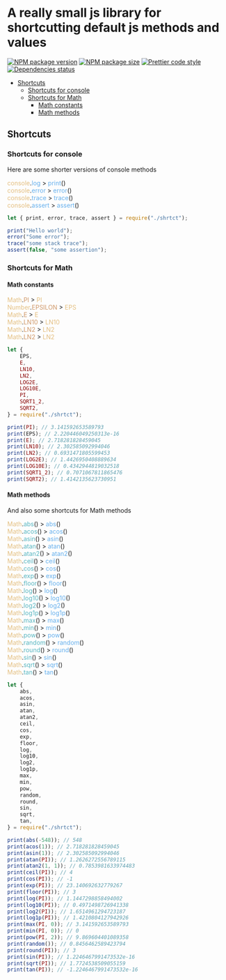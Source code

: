 <style>
    f {
        color: #66b0ed;
    }
    cf {
        color:#59b7c2;
    }
    c {
        color: #e4bf80;
    }
    cn {
        color: #d0996a;
    }
    v {
        color: #df6a76;
    }
</style>

# A really small js library for shortcutting default js methods and values

[![NPM package version](https://img.shields.io/npm/v/shrtct.svg?style=flat-square)](https://npmjs.org/package/shrtct)
[![NPM package size](https://img.shields.io/bundlephobia/min/shrtct?style=flat-square)](https://npmjs.org/package/shrtct)
[![Prettier code style](https://img.shields.io/badge/code_style-prettier-ff69b4.svg?style=flat-square)](https://github.com/prettier/prettier)
[![Dependencies status](https://img.shields.io/badge/dependencies-none-success)](https://npmjs.org/package/shrtct)

<!-- [![NPM downloads](https://img.shields.io/npm/dw/shrtct)](https://npmjs.org/package/shrtct) -->

-   [Shortcuts](#Basic-shortcuts)
    -   [Shortcuts for console](#Shortcuts-for-console)
    -   [Shortcuts for Math](#Shortcuts-for-Math)
        -   [Math constants](#Math-constants)
        -   [Math methods](#Math-methods)

## Shortcuts

### Shortcuts for console

Here are some shorter versions of console methods

<c>console</c>.<f>log</f> > <f>print</f>()<br>
<c>console</c>.<f>error</f> > <f>error</f>()<br>
<c>console</c>.<f>trace</f> > <f>trace</f>()<br>
<c>console</c>.<f>assert</f> > <f>assert</f>()

```js
let { print, error, trace, assert } = require("./shrtct");

print("Hello world");
error("Some error");
trace("some stack trace");
assert(false, "some assertion");
```

### Shortcuts for Math

#### Math constants

<c>Math</c>.<cn>PI</cn> > <c>PI</c><br>
<c>Number</c>.<cn>EPSILON</cn> > <c>EPS</c><br>
<c>Math</c>.<cn>E</cn> > <c>E</c><br>
<c>Math</c>.<cn>LN10</cn> > <c>LN10</c><br>
<c>Math</c>.<cn>LN2</cn> > <c>LN2</c><br>
<c>Math</c>.<cn>LN2</cn> > <c>LN2<c><br>

```js
let {
	EPS,
	E,
	LN10,
	LN2,
	LOG2E,
	LOG10E,
	PI,
	SQRT1_2,
	SQRT2,
} = require("./shrtct");

print(PI); // 3.141592653589793
print(EPS); // 2.220446049250313e-16
print(E); // 2.718281828459045
print(LN10); // 2.302585092994046
print(LN2); // 0.6931471805599453
print(LOG2E); // 1.4426950408889634
print(LOG10E); // 0.4342944819032518
print(SQRT1_2); // 0.7071067811865476
print(SQRT2); // 1.4142135623730951
```

#### Math methods

And also some shortcuts for Math methods

<c>Math</c>.<cf>abs</cf>() > <f>abs</f>()<br>
<c>Math</c>.<cf>acos</cf>() > <f>acos</f>()<br>
<c>Math</c>.<cf>asin</cf>() > <f>asin</f>()<br>
<c>Math</c>.<cf>atan</cf>() > <f>atan</f>()<br>
<c>Math</c>.<cf>atan2</cf>() > <f>atan2</f>()<br>
<c>Math</c>.<cf>ceil</cf>() > <f>ceil</f>()<br>
<c>Math</c>.<cf>cos</cf>() > <f>cos</f>()<br>
<c>Math</c>.<cf>exp</cf>() > <f>exp</f>()<br>
<c>Math</c>.<cf>floor</cf>() > <f>floor</f>()<br>
<c>Math</c>.<cf>log</cf>() > <f>log</f>()<br>
<c>Math</c>.<cf>log10</cf>() > <f>log10</f>()<br>
<c>Math</c>.<cf>log2</cf>() > <f>log2</f>()<br>
<c>Math</c>.<cf>log1p</cf>() > <f>log1p</f>()<br>
<c>Math</c>.<cf>max</cf>() > <f>max</f>()<br>
<c>Math</c>.<cf>min</cf>() > <f>min</f>()<br>
<c>Math</c>.<cf>pow</cf>() > <f>pow</f>()<br>
<c>Math</c>.<cf>random</cf>() > <f>random</f>()<br>
<c>Math</c>.<cf>round</cf>() > <f>round</f>()<br>
<c>Math</c>.<cf>sin</cf>() > <f>sin</f>()<br>
<c>Math</c>.<cf>sqrt</cf>() > <f>sqrt</f>()<br>
<c>Math</c>.<cf>tan</cf>() > <f>tan</f>()<br>

```js
let {
	abs,
	acos,
	asin,
	atan,
	atan2,
	ceil,
	cos,
	exp,
	floor,
	log,
	log10,
	log2,
	log1p,
	max,
	min,
	pow,
	random,
	round,
	sin,
	sqrt,
	tan,
} = require("./shrtct");

print(abs(-548)); // 548
print(acos(1)); // 2.718281828459045
print(asin(1)); // 2.302585092994046
print(atan(PI)); // 1.2626272556789115
print(atan2(1, 1)); // 0.7853981633974483
print(ceil(PI)); // 4
print(cos(PI)); // -1
print(exp(PI)); // 23.140692632779267
print(floor(PI)); // 3
print(log(PI)); // 1.1447298858494002
print(log10(PI)); // 0.4971498726941338
print(log2(PI)); // 1.6514961294723187
print(log1p(PI)); // 1.4210804127942926
print(max(PI, 0)); // 3.141592653589793
print(min(PI, 0)); // 0
print(pow(PI, 2)); // 9.869604401089358
print(random()); // 0.8456462589423794
print(round(PI)); // 3
print(sin(PI)); // 1.2246467991473532e-16
print(sqrt(PI)); // 1.7724538509055159
print(tan(PI)); // -1.2246467991473532e-16
```
